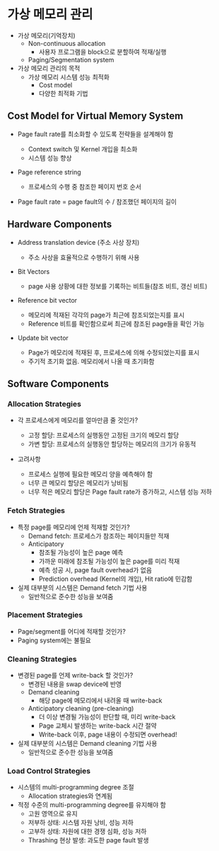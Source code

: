 # 가상 메모리 관리
- 가상 메모리(기억장치)
  - Non-continuous allocation
    - 사용자 프로그램을 block으로 분할하여 적재/실행
  - Paging/Segmentation system
- 가상 메모리 관리의 목적
  - 가상 메모리 시스템 성능 최적화
    - Cost model
    - 다양한 최적화 기법

## Cost Model for Virtual Memory System
- Page fault rate를 최소화할 수 있도록 전략들을 설계해야 함
  - Context switch 및 Kernel 개입을 최소화
  - 시스템 성능 향상

- Page reference string
  - 프로세스의 수행 중 참조한 페이지 번호 순서
- Page fault rate = page fault의 수 / 참조했던 페이지의 길이

## Hardware Components
- Address translation device (주소 사상 장치)
  - 주소 사상을 효율적으로 수행하기 위해 사용
- Bit Vectors
  - page 사용 상황에 대한 정보를 기록하는 비트들(참조 비트, 갱신 비트)

- Reference bit vector
  - 메모리에 적재된 각각의 page가 최근에 참조되었는지를 표시
  - Reference 비트를 확인함으로써 최근에 참조된 page들을 확인 가능
- Update bit vector
  - Page가 메모리에 적재된 후, 프로세스에 의해 수정되었는지를 표시
  - 주기적 초기화 없음. 메모리에서 나올 때 초기화함

## Software Components

### Allocation Strategies
- 각 프로세스에게 메모리를 얼마만큼 줄 것인가?
  - 고정 할당: 프로세스의 실행동안 고정된 크기의 메모리 할당
  - 가변 할당: 프로세스의 실행동안 할당하는 메모리의 크기가 유동적

- 고려사항
  - 프로세스 실행에 필요한 메모리 양을 예측해야 함
  - 너무 큰 메모리 할당은 메모리가 낭비됨
  - 너무 적은 메모리 할당은 Page fault rate가 증가하고, 시스템 성능 저하
 
### Fetch Strategies
- 특정 page를 메모리에 언제 적재할 것인가?
  - Demand fetch: 프로세스가 참조하는 페이지들만 적재
  - Anticipatory
    - 참조될 가능성이 높은 page 예측
    - 가까운 미래에 참조될 가능성이 높은 page를 미리 적재
    - 예측 성공 시, page fault overhead가 없음
    - Prediction overhead (Kernel의 개입), Hit ratio에 민감함
- 실제 대부분의 시스템은 Demand fetch 기법 사용
  - 일반적으로 준수한 성능을 보여줌
 
### Placement Strategies
- Page/segment를 어디에 적재할 것인가?
- Paging system에는 불필요

### Cleaning Strategies
- 변경된 page를 언제 write-back 할 것인가?
  - 변경된 내용을 swap device에 반영
  - Demand cleaning
    - 해당 page에 메모리에서 내려올 때 write-back
  - Anticipatory cleaning (pre-cleaning)
    - 더 이상 변경될 가능성이 판단할 때, 미리 write-back
    - Page 교체시 발생하는 write-back 시간 절약
    - Write-back 이후, page 내용이 수정되면 overhead!
- 실제 대부분의 시스템은 Demand cleaning 기법 사용
  - 일반적으로 준수한 성능을 보여줌

### Load Control Strategies
- 시스템의 multi-programming degree 조절
  - Allocation strategies와 연계됨
- 적정 수준의 multi-programming degree를 유지해야 함
  - 고원 영역으로 유지
  - 저부하 상태: 시스템 자원 낭비, 성능 저하
  - 고부하 상태: 자원에 대한 경쟁 심화, 성능 저하
  - Thrashing 현상 발생: 과도한 page fault 발생

